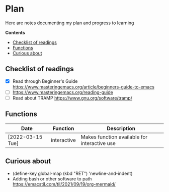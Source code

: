 # Plan

Here are notes documenting my plan and progress to learning

**Contents**

- [Checklist of readings](#checklist-of-readings)
- [Functions](#functions)
- [Curious about](#curious-about)

## Checklist of readings

- [x] Read through Beginner's Guide
  https://www.masteringemacs.org/article/beginners-guide-to-emacs
- [ ] https://www.masteringemacs.org/reading-guide
- [ ] Read about TRAMP https://www.gnu.org/software/tramp/

## Functions

| Date             | Function    | Description                                  |
|------------------|-------------|----------------------------------------------|
| [2022-03-15 Tue] | interactive | Makes function available for interactive use |

## Curious about

- (define-key global-map (kbd "RET") 'newline-and-indent)
- Adding bash or other software to path https://emacstil.com/til/2021/09/19/org-mermaid/
